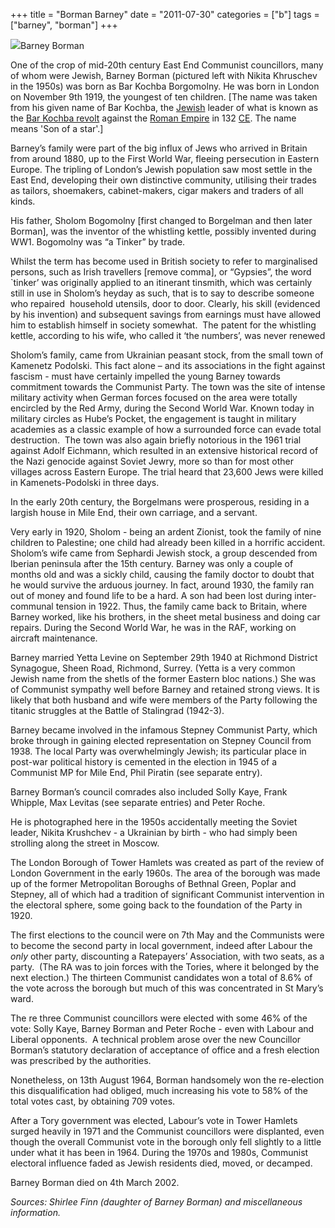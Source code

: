 +++
title = "Borman Barney"
date = "2011-07-30"
categories = ["b"]
tags = ["barney", "borman"]
+++

![](https://grahamstevenson.me.uk/wp-content/uploads/2011/07/Boorman-Barney-w-Krushchev-1950s-Moscow-K-was-just-walking-along-street.jpg)Barney Borman

One of the crop of mid-20th century East End Communist councillors, many of whom were Jewish, Barney Borman (pictured left with Nikita Khruschev in the 1950s) was born as Bar Kochba Borgomolny. He was born in London on November 9th 1919, the youngest of ten children. \[The name was taken from his given name of Bar Kochba, the [Jewish](http://en.wikipedia.org/wiki/Jewish "Jewish") leader of what is known as the [Bar Kochba revolt](http://en.wikipedia.org/wiki/Bar_Kokhba_revolt "Bar Kokhba revolt") against the [Roman Empire](http://en.wikipedia.org/wiki/Roman_Empire "Roman Empire") in 132 [CE](http://en.wikipedia.org/wiki/Common_Era "Common Era"). The name means 'Son of a star'.\] 

Barney’s family were part of the big influx of Jews who arrived in Britain from around 1880, up to the First World War, fleeing persecution in Eastern Europe. The tripling of London’s Jewish population saw most settle in the East End, developing their own distinctive community, utilising their trades as tailors, shoemakers, cabinet-makers, cigar makers and traders of all kinds.

His father, Sholom Bogomolny \[first changed to Borgelman and then later Borman\], was the inventor of the whistling kettle, possibly invented during WW1. Bogomolny was “a Tinker” by trade.  

Whilst the term has become used in British society to refer to marginalised persons, such as Irish travellers \[remove comma\], or “Gypsies”, the word \`tinker’ was originally applied to an itinerant tinsmith, which was certainly still in use in Sholom’s heyday as such, that is to say to describe someone who repaired  household utensils, door to door. Clearly, his skill (evidenced by his invention) and subsequent savings from earnings must have allowed him to establish himself in society somewhat.  The patent for the whistling kettle, according to his wife, who called it ‘the numbers’, was never renewed

Sholom’s family, came from Ukrainian peasant stock, from the small town of Kamenetz Podolski. This fact alone – and its associations in the fight against fascism - must have certainly impelled the young Barney towards commitment towards the Communist Party. The town was the site of intense military activity when German forces focused on the area were totally encircled by the Red Army, during the Second World War. Known today in military circles as Hube’s Pocket, the engagement is taught in military academies as a classic example of how a surrounded force can evade total destruction.  The town was also again briefly notorious in the 1961 trial against Adolf Eichmann, which resulted in an extensive historical record of the Nazi genocide against Soviet Jewry, more so than for most other villages across Eastern Europe. The trial heard that 23,600 Jews were killed in Kamenets-Podolski in three days.

In the early 20th century, the Borgelmans were prosperous, residing in a largish house in Mile End, their own carriage, and a servant.

Very early in 1920, Sholom - being an ardent Zionist, took the family of nine children to Palestine; one child had already been killed in a horrific accident. Sholom’s wife came from Sephardi Jewish stock, a group descended from Iberian peninsula after the 15th century. Barney was only a couple of months old and was a sickly child, causing the family doctor to doubt that he would survive the arduous journey. In fact, around 1930, the family ran out of money and found life to be a hard. A son had been lost during inter-communal tension in 1922. Thus, the family came back to Britain, where Barney worked, like his brothers, in the sheet metal business and doing car repairs. During the Second World War, he was in the RAF, working on aircraft maintenance.

Barney married Yetta Levine on September 29th 1940 at Richmond District Synagogue, Sheen Road, Richmond, Surrey. (Yetta is a very common Jewish name from the shetls of the former Eastern bloc nations.) She was of Communist sympathy well before Barney and retained strong views. It is likely that both husband and wife were members of the Party following the titanic struggles at the Battle of Stalingrad (1942-3).

Barney became involved in the infamous Stepney Communist Party, which broke through in gaining elected representation on Stepney Council from 1938. The local Party was overwhelmingly Jewish; its particular place in post-war political history is cemented in the election in 1945 of a Communist MP for Mile End, Phil Piratin (see separate entry).

Barney Borman’s council comrades also included Solly Kaye, Frank Whipple, Max Levitas (see separate entries) and Peter Roche.

He is photographed here in the 1950s accidentally meeting the Soviet leader, Nikita Krushchev - a Ukrainian by birth - who had simply been strolling along the street in Moscow.

The London Borough of Tower Hamlets was created as part of the review of London Government in the early 1960s. The area of the borough was made up of the former Metropolitan Boroughs of Bethnal Green, Poplar and Stepney, all of which had a tradition of significant Communist intervention in the electoral sphere, some going back to the foundation of the Party in 1920.

The first elections to the council were on 7th May and the Communists were to become the second party in local government, indeed after Labour the _only_ other party, discounting a Ratepayers’ Association, with two seats, as a party.  (The RA was to join forces with the Tories, where it belonged by the next election.) The thirteen Communist candidates won a total of 8.6% of the vote across the borough but much of this was concentrated in St Mary’s ward. 

The re three Communist councillors were elected with some 46% of the vote: Solly Kaye, Barney Borman and Peter Roche - even with Labour and Liberal opponents.  A technical problem arose over the new Councillor Borman’s statutory declaration of acceptance of office and a fresh election was prescribed by the authorities. 

Nonetheless, on 13th August 1964, Borman handsomely won the re-election this disqualification had obliged, much increasing his vote to 58% of the total votes cast, by obtaining 709 votes.  
  


After a Tory government was elected, Labour’s vote in Tower Hamlets surged heavily in 1971 and the Communist councillors were displanted, even though the overall Communist vote in the borough only fell slightly to a little under what it has been in 1964. During the 1970s and 1980s, Communist electoral influence faded as Jewish residents died, moved, or decamped.

Barney Borman died on 4th March 2002.

_Sources: Shirlee Finn (daughter of Barney Borman) and miscellaneous information._
